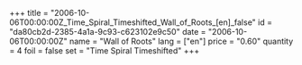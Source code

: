 +++
title = "2006-10-06T00:00:00Z_Time_Spiral_Timeshifted_Wall_of_Roots_[en]_false"
id = "da80cb2d-2385-4a1a-9c93-c623102e9c50"
date = "2006-10-06T00:00:00Z"
name = "Wall of Roots"
lang = ["en"]
price = "0.60"
quantity = 4
foil = false
set = "Time Spiral Timeshifted"
+++
